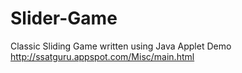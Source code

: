 Slider-Game
===========

Classic Sliding Game written using Java Applet
Demo
http://ssatguru.appspot.com/Misc/main.html
